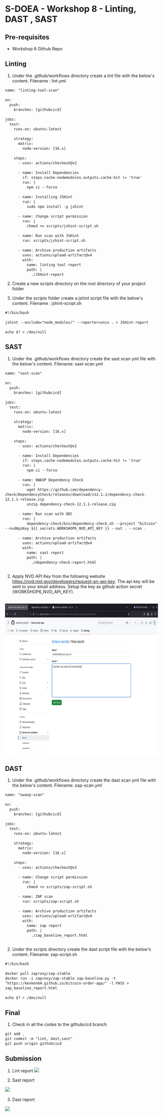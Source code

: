 # S-DOEA - Workshop 8 - Linting, DAST , SAST

## Pre-requisites

- Workshop 6 Github Repo

## Linting

1. Under the .github/workflows directory create a lint file with the below's content. Filename : lint.yml

```
name: "linting-tool-scan"

on:
  push:
    branches: [githubcicd]

jobs:
  test:
    runs-on: ubuntu-latest

    strategy:
      matrix:
        node-version: [16.x]

    steps:
      - uses: actions/checkout@v2

      - name: Install Dependencies
        if: steps.cache-nodemodules.outputs.cache-hit != 'true'
        run: |
          npm ci --force

      - name: Installing JSHint
        run: |
          sudo npm install -g jshint

      - name: Change script permission
        run: |
          chmod +x scripts/jshint-script.sh

      - name: Run scan with JSHint
        run: scripts/jshint-script.sh

      - name: Archive production artifacts
        uses: actions/upload-artifact@v4
        with:
          name: linting tool report
          path: |
            ./JSHint-report

```

2. Create a new scripts directory on the root directory of your project folder

3. Under the scripts folder create a jshint script file with the below's content. Filename : jshint-script.sh

```
#!/bin/bash

jshint --exclude="node_modules/" --reporter=unix . > JSHint-report

echo $? > /dev/null
```

## SAST

1. Under the .github/workflows directory create the sast scan yml file with the below's content. Filename: sast-scan.yml

```
name: "sast-scan"

on:
  push:
    branches: [githubcicd]

jobs:
  test:
    runs-on: ubuntu-latest

    strategy:
      matrix:
        node-version: [16.x]

    steps:
      - uses: actions/checkout@v2

      - name: Install Dependencies
        if: steps.cache-nodemodules.outputs.cache-hit != 'true'
        run: |
          npm ci --force

      - name: OWASP Dependency Check
        run: |
          wget https://github.com/dependency-check/DependencyCheck/releases/download/v12.1.1/dependency-check-12.1.1-release.zip
          unzip dependency-check-12.1.1-release.zip

      - name: Run scan with ODC
        run: |
          dependency-check/bin/dependency-check.sh --project "bitcoin" --nvdApiKey ${{ secrets.WORKSHOP6_NVD_API_KEY }} --out . --scan .

      - name: Archive production artifacts
        uses: actions/upload-artifact@v4
        with:
          name: sast report
          path: |
            ./dependency-check-report.html


```

2. Apply NVD API Key from the following website https://nvd.nist.gov/developers/request-an-api-key. The api key will be sent to your email address. Setup the key as github action secret (WORKSHOP6_NVD_API_KEY).

<br>
<img style="width:800px;height:500px; float: center;" src="./screens/sast2.png"/>
<br>

## DAST

1. Under the .github/workflows directory create the dast scan yml file with the below's content. Filename: zap-scan.yml

```
name: "owasp-scan"

on:
  push:
    branches: [githubcicd]

jobs:
  test:
    runs-on: ubuntu-latest

    strategy:
      matrix:
        node-version: [16.x]

    steps:
      - uses: actions/checkout@v2

      - name: Change script permission
        run: |
          chmod +x scripts/zap-script.sh

      - name: ZAP scan
        run: scripts/zap-script.sh

      - name: Archive production artifacts
        uses: actions/upload-artifact@v4
        with:
          name: zap report
          path: |
            ./zap_baseline_report.html


```

2. Under the scripts directory create the dast script file with the below's content. Filename: zap-script.sh

```
#!/bin/bash

docker pull zaproxy/zap-stable
docker run -i zaproxy/zap-stable zap-baseline.py -t "https://kenken64.github.io/bitcoin-order-app/" -l PASS > zap_baseline_report.html

echo $? > /dev/null
```

## Final

1. Check in all the codes to the githubcicd branch

```
git add .
git commit -m "lint, dast,sast"
git push origin githubcicd
```

## Submission

1. Lint report
   <img src="./screens/Screenshot from 2022-09-16 04-09-44.png" >

2. Sast report

<img src="./screens/Screenshot from 2022-09-16 04-08-08.png" >

3. Dast report

<img src="./screens/Screenshot from 2022-09-16 04-05-43.png" >
